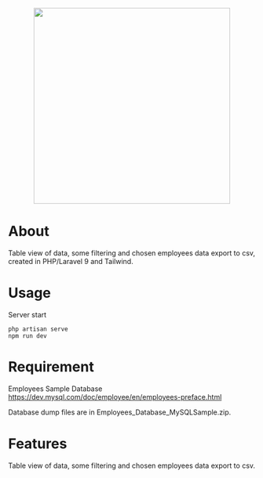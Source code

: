 <p align="center"><a href="https://laravel.com" target="_blank"><img src="https://raw.githubusercontent.com/laravel/art/master/logo-lockup/5%20SVG/2%20CMYK/1%20Full%20Color/laravel-logolockup-cmyk-red.svg" width="400"></a></p>

# About
Table view of data, some filtering and chosen employees data export to csv, created in PHP/Laravel 9 and Tailwind.

# Usage

Server start
```
php artisan serve
npm run dev
```

# Requirement

Employees Sample Database </br>
https://dev.mysql.com/doc/employee/en/employees-preface.html

Database dump files are in Employees_Database_MySQLSample.zip.

# Features

Table view of data, some filtering and chosen employees data export to csv.